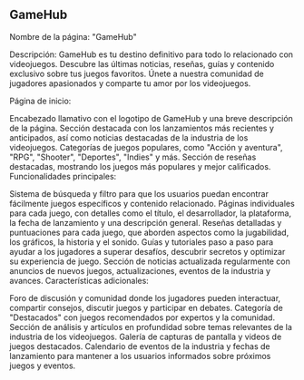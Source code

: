 ## GameHub

Nombre de la página: "GameHub"

Descripción: GameHub es tu destino definitivo para todo lo relacionado con videojuegos. Descubre las últimas noticias, reseñas, guías y contenido exclusivo sobre tus juegos favoritos. Únete a nuestra comunidad de jugadores apasionados y comparte tu amor por los videojuegos.

Página de inicio:

Encabezado llamativo con el logotipo de GameHub y una breve descripción de la página.
Sección destacada con los lanzamientos más recientes y anticipados, así como noticias destacadas de la industria de los videojuegos.
Categorías de juegos populares, como "Acción y aventura", "RPG", "Shooter", "Deportes", "Indies" y más.
Sección de reseñas destacadas, mostrando los juegos más populares y mejor calificados.
Funcionalidades principales:

Sistema de búsqueda y filtro para que los usuarios puedan encontrar fácilmente juegos específicos y contenido relacionado.
Páginas individuales para cada juego, con detalles como el título, el desarrollador, la plataforma, la fecha de lanzamiento y una descripción general.
Reseñas detalladas y puntuaciones para cada juego, que aborden aspectos como la jugabilidad, los gráficos, la historia y el sonido.
Guías y tutoriales paso a paso para ayudar a los jugadores a superar desafíos, descubrir secretos y optimizar su experiencia de juego.
Sección de noticias actualizada regularmente con anuncios de nuevos juegos, actualizaciones, eventos de la industria y avances.
Características adicionales:

Foro de discusión y comunidad donde los jugadores pueden interactuar, compartir consejos, discutir juegos y participar en debates.
Categoría de "Destacados" con juegos recomendados por expertos y la comunidad.
Sección de análisis y artículos en profundidad sobre temas relevantes de la industria de los videojuegos.
Galería de capturas de pantalla y videos de juegos destacados.
Calendario de eventos de la industria y fechas de lanzamiento para mantener a los usuarios informados sobre próximos juegos y eventos.
